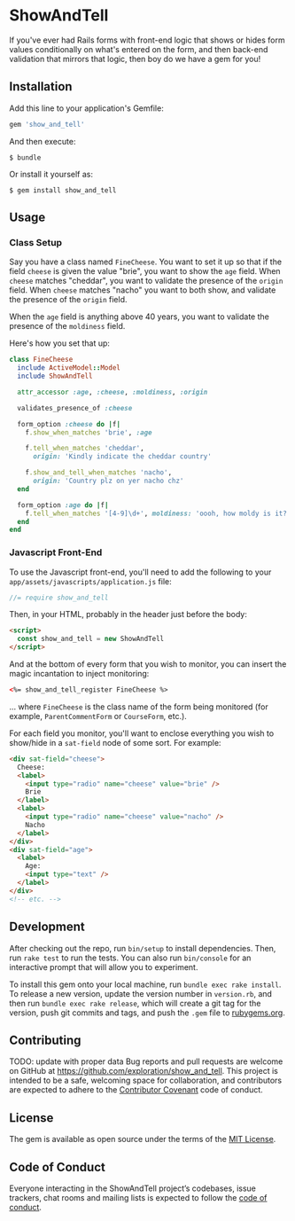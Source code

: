 # ShowAndTell

If you've ever had Rails forms with front-end logic that shows or hides form values conditionally on what's entered on the form, and then back-end validation that mirrors that logic, then boy do we have a gem for you!

## Installation

Add this line to your application's Gemfile:

```ruby
gem 'show_and_tell'
```

And then execute:

    $ bundle

Or install it yourself as:

    $ gem install show_and_tell

## Usage

### Class Setup
Say you have a class named `FineCheese`. You want to set it up so that if the field `cheese` is given the value "brie", you want to show the `age` field. When `cheese` matches "cheddar", you want to validate the presence of the `origin` field. When `cheese` matches "nacho" you want to both show, and validate the presence of the `origin` field.

When the `age` field is anything above 40 years, you want to validate the presence of the `moldiness` field.

Here's how you set that up:

```ruby
class FineCheese
  include ActiveModel::Model
  include ShowAndTell

  attr_accessor :age, :cheese, :moldiness, :origin

  validates_presence_of :cheese

  form_option :cheese do |f|
    f.show_when_matches 'brie', :age

    f.tell_when_matches 'cheddar',
      origin: 'Kindly indicate the cheddar country'

    f.show_and_tell_when_matches 'nacho',
      origin: 'Country plz on yer nacho chz'
  end

  form_option :age do |f|
    f.tell_when_matches '[4-9]\d+', moldiness: 'oooh, how moldy is it?'
  end
end
```

### Javascript Front-End

To use the Javascript front-end, you'll need to add the following to your `app/assets/javascripts/application.js` file:

```javascript
//= require show_and_tell
```

Then, in your HTML, probably in the header just before the body:

```html
<script>
  const show_and_tell = new ShowAndTell
</script>
```

And at the bottom of every form that you wish to monitor, you can insert the magic incantation to inject monitoring:

```html
<%= show_and_tell_register FineCheese %>
```

... where `FineCheese` is the class name of the form being monitored (for example, `ParentCommentForm` or `CourseForm`, etc.).

For each field you monitor, you'll want to enclose everything you wish to show/hide in a `sat-field` node of some sort. For example:

```html
<div sat-field="cheese">
  Cheese:
  <label>
    <input type="radio" name="cheese" value="brie" />
    Brie
  </label>
  <label>
    <input type="radio" name="cheese" value="nacho" />
    Nacho
  </label>            
</div>
<div sat-field="age">
  <label>
    Age:
    <input type="text" />
  </label>
</div>
<!-- etc. -->
```

## Development

After checking out the repo, run `bin/setup` to install dependencies. Then, run `rake test` to run the tests. You can also run `bin/console` for an interactive prompt that will allow you to experiment.

To install this gem onto your local machine, run `bundle exec rake install`. To release a new version, update the version number in `version.rb`, and then run `bundle exec rake release`, which will create a git tag for the version, push git commits and tags, and push the `.gem` file to [rubygems.org](https://rubygems.org).

## Contributing

TODO: update with proper data
Bug reports and pull requests are welcome on GitHub at https://github.com/exploration/show_and_tell. This project is intended to be a safe, welcoming space for collaboration, and contributors are expected to adhere to the [Contributor Covenant](http://contributor-covenant.org) code of conduct.

## License

The gem is available as open source under the terms of the [MIT License](https://opensource.org/licenses/MIT).

## Code of Conduct

Everyone interacting in the ShowAndTell project’s codebases, issue trackers, chat rooms and mailing lists is expected to follow the [code of conduct](https://github.com/[USERNAME]/show_and_tell/blob/master/CODE_OF_CONDUCT.md).
